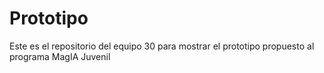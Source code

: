 # Prototipo

Este es el repositorio del equipo 30 para mostrar el prototipo propuesto al programa MagIA Juvenil